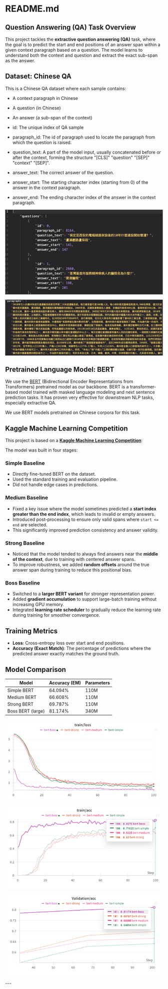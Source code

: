 # README.md

##  Question Answering (QA) Task Overview

This project tackles the **extractive question answering (QA)** task, where the goal is to predict the start and end positions of an answer span within a given context paragraph based on a question. The model learns to understand both the context and question and extract the exact sub-span as the answer.

##  Dataset: Chinese QA

This is a Chinese QA dataset where each sample contains:
- A context paragraph in Chinese
- A question (in Chinese)
- An answer (a sub-span of the context)

- id: The unique index of QA sample
- paragraph_id: The id of paragraph used to locate the paragraph from which the question is raised.
- question_text: A part of the model input, usually concatenated before or after the context, forming the structure "[CLS]" "question" "[SEP]" "context" "[SEP]".
- answer_text: The correct answer of the question. 
- answer_start: The starting character index (starting from 0) of the answer in the context paragraph.
- answer_end:  The ending character index of the answer in the context paragraph.
<p align="center">
    <img src="img/questions.png" alt="Architecture of this project">
</p>
<p align="center">
    <img src="img/paragraphs.png" alt="Architecture of this project">
</p>

##  Pretrained Language Model: BERT

We use the [BERT](https://arxiv.org/abs/1810.04805) (Bidirectional Encoder Representations from Transformers) pretrained model as our backbone. BERT is a transformer-based model trained with masked language modeling and next sentence prediction tasks. It has proven very effective for downstream NLP tasks, especially extractive QA.

We use BERT models pretrained on Chinese corpora for this task.

## Kaggle Machine Learning Competition

This project is based on a **[Kaggle Machine Learning Competition](https://www.kaggle.com/competitions/ml2023spring-hw7/overview)**: 

The model was built in four stages:

###  Simple Baseline
- Directly fine-tuned BERT on the dataset.
- Used the standard training and evaluation pipeline.
- Did not handle edge cases in predictions.

###  Medium Baseline
- Fixed a key issue where the model sometimes predicted a **start index greater than the end index**, which leads to invalid or empty answers.
- Introduced post-processing to ensure only valid spans where `start <= end` are selected.
- This significantly improved prediction consistency and answer validity.

### Strong Baseline
- Noticed that the model tended to always find answers near the **middle of the context**, due to training with centered answer spans.
- To improve robustness, we added **random offsets** around the true answer span during training to reduce this positional bias.

### Boss Baseline
- Switched to a **larger BERT variant** for stronger representation power.
- Added **gradient accumulation** to support large-batch training without increasing GPU memory.
- Integrated **learning rate scheduler** to gradually reduce the learning rate during training for smoother convergence.

##  Training Metrics

- **Loss**: Cross-entropy loss over start and end positions.
- **Accuracy (Exact Match)**: The percentage of predictions where the predicted answer exactly matches the ground truth.


## Model Comparison

| Model             | Accuracy (EM) | Parameters |
|------------------|---------------|------------|
| Simple BERT       | 64.094%        | 110M      |
| Medium BERT       | 66.608%        | 110M      |
| Strong BERT       | 69.787%        | 110M      |
| Boss BERT (large) | 81.174%        | 340M      |
<p align="center">
    <img src="img/train_loss.png" alt="training loss of model">
</p>
<p align="center">
    <img src="img/train_acc.png" alt="training loss of model">
</p>
<p align="center">
    <img src="img/val_acc.png" alt="training loss of model">
</p>
---

